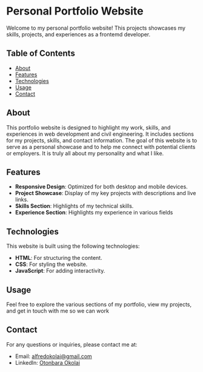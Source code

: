 # Personal Portfolio Website

Welcome to my personal portfolio website! This projects showcases my skills, projects, and experiences as a frontemd developer.

## Table of Contents
- [About](#about)
- [Features](#features)
- [Technologies](#technologies)
- [Usage](#usage)
- [Contact](#contact)

## About
This portfolio website is designed to highlight my work, skills, and experiences in web development and civil engineering. It includes sections for my projects, skills, and contact information. The goal of this website is to serve as a personal showcase and to help me connect with potential clients or employers. It is truly all about my personality and what I like.

## Features
- **Responsive Design**: Optimized for both desktop and mobile devices.
- **Project Showcase**: Display of my key projects with descriptions and live links.
- **Skills Section**: Highlights of my technical skills.
- **Experience Section**: Highlights my experience in various fields

## Technologies
This website is built using the following technologies:
- **HTML**: For structuring the content.
- **CSS**: For styling the website.
- **JavaScript**: For adding interactivity.

## Usage
Feel free to explore the various sections of my portfolio, view my projects, and get in touch with me so we can work

## Contact
For any questions or inquiries, please contact me at:
- Email: alfredokolai@gmail.com
- LinkedIn: [Otonbara Okolai](https://www.linkedin.com/in/otonbaraokolai/)
